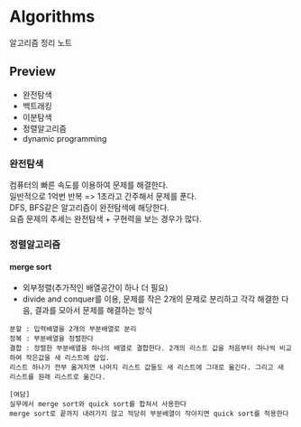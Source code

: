 # Algorithms
알고리즘 정리 노트

## Preview
- 완전탐색
- 백트래킹
- 이분탐색
- 정렬알고리즘
- dynamic programming

### 완전탐색
컴퓨터의 빠른 속도를 이용하여 문제를 해결한다.  
일반적으로 1억번 반복 => 1초라고 간주해서 문제를 푼다.  
DFS, BFS같은 알고리즘이 완전탐색에 해당한다.  
요즘 문제의 추세는 완전탐색 + 구현력을 보는 경우가 많다.  

### 정렬알고리즘
#### merge sort
- 외부정렬(추가적인 배열공간이 하나 더 필요)
- divide and conquer를 이용, 문제를 작은 2개의 문제로 분리하고 각각 해결한 다음, 결과를 모아서 문제를 해결하는 방식  
```
분할 : 입력배열을 2개의 부분배열로 분리
정복 : 부분배열을 정렬한다
결합 : 정렬한 부분배열을 하나의 배열로 결합한다. 2개의 리스트 값을 처음부터 하나씩 비교하여 작은값을 새 리스트에 삽입.  
리스트 하나가 전부 옮겨지면 나머지 리스트 값들도 새 리스트에 그대로 옮긴다. 그리고 새 리스트를 원래 리스트로 옮긴다.
```
```
[여담]
실무에서 merge sort와 quick sort를 합쳐서 사용한다
merge sort로 끝까지 내려가지 않고 적당히 부분배열이 작아지면 quick sort를 적용한다

```
